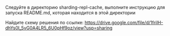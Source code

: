 Следуйте в директорию sharding-repl-cache, выполните инструкцию для запуска README.md, которая находится в этой директории

Найдите схему решения по ссылке: https://drive.google.com/file/d/1friIH-dhYs0I_5vG0A4LR5_6U0pHf9oz/view?usp=sharing